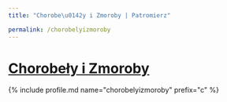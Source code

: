 ```yaml
---
title: "Chorobe\u0142y i Zmoroby | Patromierz"

permalink: /chorobelyizmoroby
---
```


# [Chorobeły i Zmoroby](https://patronite.pl/chorobelyizmoroby)

{% include profile.md name="chorobelyizmoroby" prefix="c" %}

